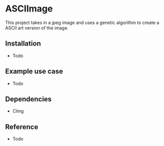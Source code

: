 # ASCIImage

This project takes in a jpeg image and uses a genetic algorithm to create a ASCII art version of the image. 

## Installation

- Todo

## Example use case

- Todo

## Dependencies

- CImg

## Reference

- Todo
